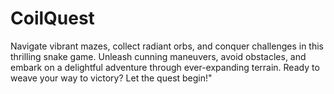 # CoilQuest

Navigate vibrant mazes, collect radiant orbs, and conquer challenges in this thrilling snake game. Unleash cunning maneuvers, avoid obstacles, and embark on a delightful adventure through ever-expanding terrain. Ready to weave your way to victory? Let the quest begin!"